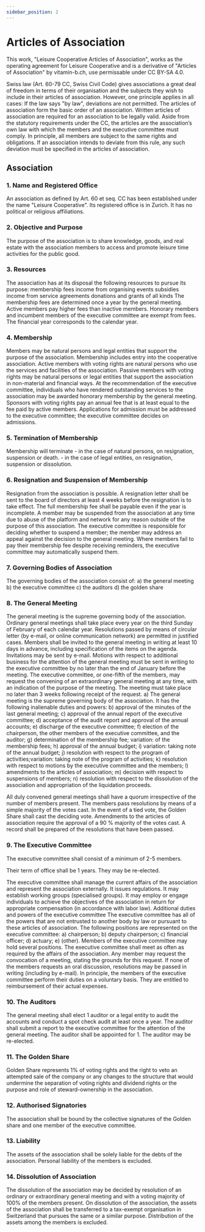 ```yaml
---
sidebar_position: 2
---
```


# Articles of Association

This work, "Leisure Cooperative Articles of Association", works as the operating agreement for Leisure Cooperative and is a derivative of "Articles of Association" by vitamin-b.ch, use permissable under CC BY-SA 4.0.

Swiss law (Art. 60-79 CC, Swiss Civil Code) gives associations a great deal of freedom in terms of their organisation and the subjects they wish to include in their articles of association. However, one principle applies in all cases: If the law says "by law", deviations are not permitted.
The articles of association form the basic order of an association. Written articles of association are required for an association to be legally valid. Aside from the statutory requirements under the CC, the articles are the association’s own law with which the members and the executive committee must comply. 
In principle, all members are subject to the same rights and obligations. If an association intends to deviate from this rule, any such deviation must be specified in the articles of association. 


## Association

### 1. Name and Registered Office

An association as defined by Art. 60 et seq. CC has been established under the name "Leisure Cooperative". Its registered office is in Zurich. It has no political or religious affiliations.

### 2. Objective and Purpose

The purpose of the association is to share knowledge, goods, and real estate with the association members to access and promote leisure time activities for the public good.

### 3. Resources

The association has at its disposal the following resources to pursue its purpose:
membership fees 
income from organising events
subsidies
income from service agreements 
donations and grants of all kinds
The membership fees are determined once a year by the general meeting. Active members pay higher fees than inactive members. Honorary members and incumbent members of the executive committee are exempt from fees. 
The financial year corresponds to the calendar year.

### 4. Membership

Members may be natural persons and legal entities that support the purpose of the association.
Membership includes entry into the cooperative association.
Active members with voting rights are natural persons who use the services and facilities of the association. 
Passive members with voting rights may be natural persons or legal entities that support the association in non-material and financial ways.
At the recommendation of the executive committee, individuals who have rendered outstanding services to the association may be awarded honorary membership by the general meeting. 
Sponsors with voting rights pay an annual fee that is at least equal to the fee paid by active members.
Applications for admission must be addressed to the executive committee; the executive committee decides on admissions. 

### 5. Termination of Membership

Membership will terminate
    - in the case of natural persons, on resignation, suspension or death.
    - in the case of legal entities, on resignation, suspension or dissolution.

### 6. Resignation and Suspension of Membership

Resignation from the association is possible. A resignation letter shall be sent to the board of directors at least 4 weeks before the resignation is to take effect.
The full membership fee shall be payable even if the year is incomplete.
A member may be suspended from the association at any time due to abuse of the platform and network for any reason outside of the purpose of this association.
The executive committee is responsible for deciding whether to suspend a member; the member may address an appeal against the decision to the general meeting.
Where members fail to pay their membership fee despite receiving reminders, the executive committee may automatically suspend them.

### 7. Governing Bodies of Association

The governing bodies of the association consist of:
    a) the general meeting
    b) the executive committee
    c) the auditors
    d) the golden share

### 8. The General Meeting

The general meeting is the supreme governing body of the association. Ordinary general meetings shall take place every year on the third Sunday of February of each calendar year. 
Resolutions passed by means of circular letter (by e-mail, or online communication network) are permitted in justified cases.
Members shall be invited to the general meeting in writing at least 10 days in advance, including specification of the items on the agenda. Invitations may be sent by e-mail.
Motions with respect to additional business for the attention of the general meeting must be sent in writing to the executive committee by no later than the end of January before the meeting.
The executive committee, or one-fifth of the members, may request the convening of an extraordinary general meeting at any time, with an indication of the purpose of the meeting. The meeting must take place no later than 3 weeks following receipt of the request.
    a)    The general meeting is the supreme governing body of the association. It has the following inalienable duties and powers:
    b)    approval of the minutes of the last general meeting;
    c)    approval of the annual report of the executive committee;
    d)    acceptance of the audit report and approval of the annual accounts;
    e)    discharge of the executive committee;
    f)    election of the chairperson, the other members of the executive committee, and the auditor;
    g)    determination of the membership fee; variation: of the membership fees;
    h)    approval of the annual budget; 
    i)    variation: taking note of the annual budget;
    j)    resolution with respect to the program of activities;variation: taking note of the program of activities;
    k)    resolution with respect to motions by the executive committee and the members;
    l)    amendments to the articles of association;
    m)    decision with respect to suspensions of members;
    n)    resolution with respect to the dissolution of the association and appropriation of the liquidation proceeds.

All duly convened general meetings shall have a quorum irrespective of the number of members present.
The members pass resolutions by means of a simple majority of the votes cast. In the event of a tied vote, the Golden Share shall cast the deciding vote. 
Amendments to the articles of association require the approval of a 90 % majority of the votes cast.
A record shall be prepared of the resolutions that have been passed.

### 9. The Executive Committee

The executive committee shall consist of a minimum of 2-5 members. 

Their term of office shall be 1 years. They may be re-elected.


The executive committee shall manage the current affairs of the association and represent the association externally.
It issues regulations.
It may establish working groups (specialised groups).
It may employ or engage individuals to achieve the objectives of the association in return for appropriate compensation (in accordance with labor law).
Additional duties and powers of the executive committee
The executive committee has all of the powers that are not entrusted to another body by law or pursuant to these articles of association.
The following positions are represented on the executive committee:
    a)    chairperson;
    b)    deputy chairperson;
    c)    financial officer;
    d)    actuary;
    e)    (other).
Members of the executive committee may hold several positions.
The executive committee shall meet as often as required by the affairs of the association. Any member may request the convocation of a meeting, stating the grounds for this request.
If none of the members requests an oral discussion, resolutions may be passed in writing (including by e-mail).
In principle, the members of the executive committee perform their duties on a voluntary basis. They are entitled to reimbursement of their actual expenses.

### 10. The Auditors

The general meeting shall elect 1 auditor or a legal entity to audit the accounts and conduct a spot check audit at least once a year. 
The auditor shall submit a report to the executive committee for the attention of the general meeting. 
The auditor shall be appointed for 1. The auditor may be re-elected.

### 11. The Golden Share

Golden Share represents 1% of voting rights and the right to veto an attempted sale of the company or any changes to the structure that would undermine the separation of voting rights and dividend rights or the purpose and role of steward-ownership in the association.

### 12. Authorised Signatories

The association shall be bound by the collective signatures of the Golden share and one member of the executive committee.

### 13. Liability

The assets of the association shall be solely liable for the debts of the association. Personal liability of the members is excluded. 

### 14. Dissolution of Association

The dissolution of the association may be decided by resolution of an ordinary or extraordinary general meeting and with a voting majority of 100% of the members present.
On dissolution of the association, the assets of the association shall be transferred to a tax-exempt organisation in Switzerland that pursues the same or a similar purpose. Distribution of the assets among the members is excluded. 




